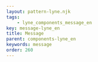 ```yaml
---
layout: pattern-lyne.njk
tags: 
    - lyne_components_message_en
key: message-lyne_en
title: Message
parent: components-lyne_en
keywords: message
order: 260
---
```

